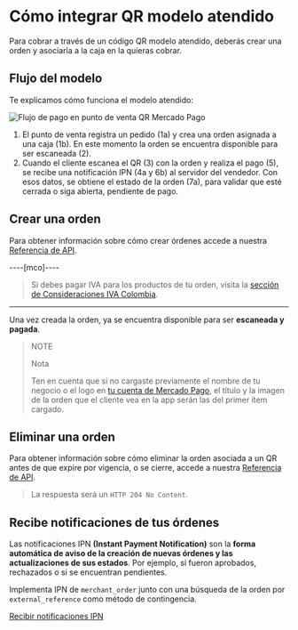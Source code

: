 # Cómo integrar QR modelo atendido

Para cobrar a través de un código QR modelo atendido, deberás crear una orden y asociarla a la caja en la quieras cobrar.

## Flujo del modelo

Te explicamos cómo funciona el modelo atendido:

![Flujo de pago en punto de venta QR Mercado Pago](/images/mobile/qr-user-flow.es.png)

1. El punto de venta registra un pedido (1a) y crea una orden asignada a una caja (1b). En este momento la orden se encuentra disponible para ser escaneada (2).
2. Cuando el cliente escanea el QR (3) con la orden y realiza el pago (5), se recibe una notificación IPN (4a y 6b) al servidor del vendedor. Con esos datos, se obtiene el estado de la orden (7a), para validar que esté cerrada o siga abierta, pendiente de pago.

## Crear una orden

Para obtener información sobre cómo crear órdenes accede a nuestra [Referencia de API](/developers/es/reference/instore_orders_v2/_instore_qr_seller_collectors_user_id_stores_external_store_id_pos_external_pos_id_orders/put).

----[mco]----
> Si debes pagar IVA para los productos de tu orden, visita la [sección de Consideraciones IVA Colombia](/developers/es/guides/additional-content/localization/iva-colombia).
------------
Una vez creada la orden, ya se encuentra disponible para ser **escaneada y pagada**.

> NOTE
>
> Nota
>
> Ten en cuenta que si no cargaste previamente el nombre de tu negocio o el logo en [tu cuenta de Mercado Pago](https://www.mercadopago.com.ar/settings/account), el título y la imagen de la orden que el cliente vea en la app serán las del primer ítem cargado.


## Eliminar una orden

Para obtener información sobre cómo eliminar la orden asociada a un QR antes de que expire por vigencia, o se cierre, accede a nuestra [Referencia de API](/developers/es/reference/instore_orders_v2/_instore_qr_seller_collectors_user_id_pos_external_pos_id_orders/delete).

> La respuesta será un `HTTP 204 No Content`.

## Recibe notificaciones de tus órdenes

Las notificaciones IPN **(Instant Payment Notification)** son la **forma automática de aviso de la creación de nuevas órdenes y las actualizaciones de sus estados**. Por ejemplo, si fueron aprobados, rechazados o si se encuentran pendientes.

Implementa IPN de `merchant_order` junto con una búsqueda de la orden por `external_reference` como método de contingencia.

[Recibir notificaciones IPN](/developers/es/docs/qr-code/additional-content/notifications/ipn)
